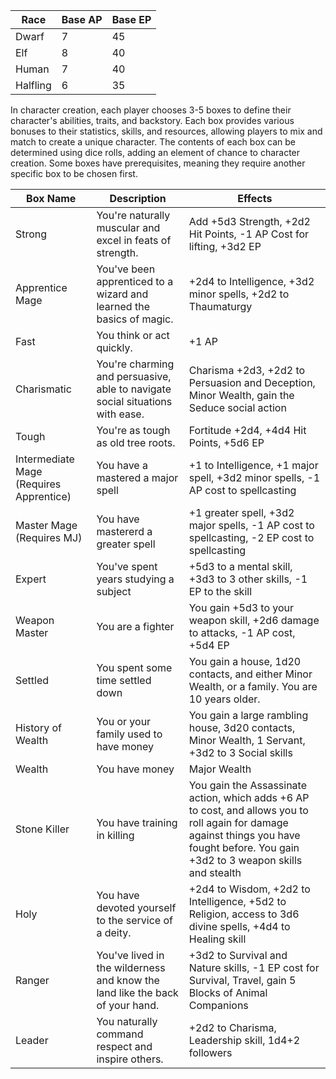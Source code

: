 | Race | Base AP | Base EP |
|------|---------|---------|
| Dwarf | 7 | 45 |
| Elf | 8 | 40 |
| Human | 7 | 40 |
| Halfling | 6 | 35 |

In character creation, each player chooses 3-5 boxes to define their character's abilities, traits, and backstory. Each box provides various bonuses to their statistics, skills, and resources, allowing players to mix and match to create a unique character. The contents of each box can be determined using dice rolls, adding an element of chance to character creation. Some boxes have prerequisites, meaning they require another specific box to be chosen first.

| Box Name | Description | Effects |
|----------|-------------|---------|
| Strong | You're naturally muscular and excel in feats of strength. | Add +5d3 Strength, +2d2 Hit Points, -1 AP Cost for lifting, +3d2 EP
| Apprentice Mage | You've been apprenticed to a wizard and learned the basics of magic. | +2d4 to Intelligence, +3d2 minor spells, +2d2 to Thaumaturgy |
| Fast | You think or act quickly. | +1 AP|
| Charismatic | You're charming and persuasive, able to navigate social situations with ease. | Charisma +2d3, +2d2 to Persuasion and Deception, Minor Wealth, gain the Seduce social action |
| Tough | You're as tough as old tree roots. | Fortitude +2d4, +4d4 Hit Points, +5d6 EP |
| Intermediate Mage (Requires Apprentice) | You have a mastered a major spell | +1 to Intelligence, +1 major spell, +3d2 minor spells, -1 AP cost to spellcasting |
| Master Mage (Requires MJ) | You have mastererd a greater spell | +1 greater spell, +3d2 major spells, -1 AP cost to spellcasting, -2 EP cost to spellcasting |
| Expert | You've spent years studying a subject | +5d3 to a mental skill, +3d3 to 3 other skills, -1 EP to the skill |
| Weapon Master | You are a fighter | You gain +5d3 to your weapon skill, +2d6 damage to attacks, -1 AP cost, +5d4 EP |
| Settled | You spent some time settled down | You gain a house, 1d20 contacts, and either Minor Wealth, or a family. You are 10 years older. |
| History of Wealth | You or your family used to have money | You gain a large rambling house, 3d20 contacts, Minor Wealth, 1 Servant, +3d2 to 3 Social skills |
| Wealth | You have money | Major Wealth |
| Stone Killer | You have training in killing | You gain the Assassinate action, which adds +6 AP to cost, and allows you to roll again for damage against things you have fought before. You gain +3d2 to 3 weapon skills and stealth |
| Holy | You have devoted yourself to the service of a deity. | +2d4 to Wisdom, +2d2 to Intelligence, +5d2 to Religion, access to 3d6 divine spells, +4d4 to Healing skill |
| Ranger | You've lived in the wilderness and know the land like the back of your hand. | +3d2 to Survival and Nature skills, -1 EP cost for Survival, Travel, gain 5 Blocks of Animal Companions |
| Leader | You naturally command respect and inspire others. | +2d2 to Charisma, Leadership skill, 1d4+2 followers |
